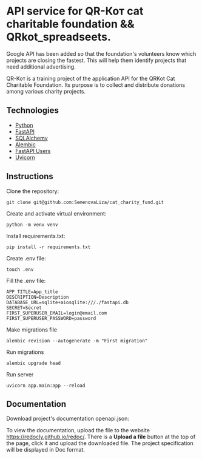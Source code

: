 # API service for QR-Кот cat charitable foundation && QRkot_spreadseets.
 Google API has been added so that the foundation's volunteers know which projects are closing the fastest. This will help them identify projects that need additional advertising.

QR-Кот is a training project of the application API for the QRKot Cat Charitable Foundation. Its purpose is to collect and distribute donations among various charity projects.

## Technologies
- [Python](https://www.python.org/)
- [FastAPI](https://fastapi.tiangolo.com/)
- [SQLAlchemy](http://www.sqlalchemy.org/)
- [Alembic](https://alembic.sqlalchemy.org/)
- [FastAPI Users](https://fastapi-users.github.io/fastapi-users/)
- [Uvicorn](https://www.uvicorn.org/)
## Instructions
Clone the repository:
```
git clone git@github.com:SemenovaLiza/cat_charity_fund.git
```
Create and activate virtual environment:
```
python -m venv venv
```
Install requirements.txt:
```
pip install -r requirements.txt
``` 
Create .env file:
```
touch .env
```
Fill the .env file:
```
APP_TITLE=App_title
DESCRIPTION=Description
DATABASE_URL=sqlite+aiosqlite:///./fastapi.db
SECRET=Secret
FIRST_SUPERUSER_EMAIL=login@email.com
FIRST_SUPERUSER_PASSWORD=password
```
Make migrations file
```
alembic revision --autogenerate -m "First migration" 
```
Run migrations
```
alembic upgrade head
```
Run server
```
uvicorn app.main:app --reload
```

## Documentation

Download project's documentation openapi.json:

To view the documentation, upload the file to the website https://redocly.github.io/redoc/. There is a **Upload a file** button at the top of the page, click it and upload the downloaded file. The project specification will be displayed in Doc format.
